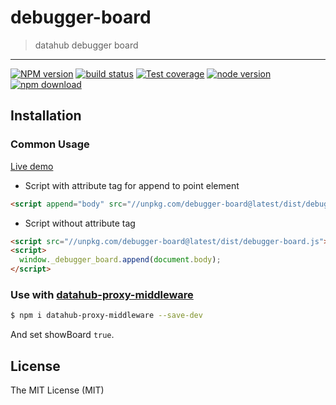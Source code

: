 # debugger-board

> datahub debugger board

---

[![NPM version][npm-image]][npm-url]
[![build status][travis-image]][travis-url]
[![Test coverage][coveralls-image]][coveralls-url]
[![node version][node-image]][node-url]
[![npm download][download-image]][download-url]

[npm-image]: https://img.shields.io/npm/v/debugger-board.svg?style=flat-square
[npm-url]: https://npmjs.org/package/debugger-board
[travis-image]: https://img.shields.io/travis/macacajs/debugger-board.svg?style=flat-square
[travis-url]: https://travis-ci.org/macacajs/debugger-board
[coveralls-image]: https://img.shields.io/coveralls/macacajs/debugger-board.svg?style=flat-square
[coveralls-url]: https://coveralls.io/r/macacajs/debugger-board?branch=master
[node-image]: https://img.shields.io/badge/node.js-%3E=_8-green.svg?style=flat-square
[node-url]: http://nodejs.org/download/
[download-image]: https://img.shields.io/npm/dm/debugger-board.svg?style=flat-square
[download-url]: https://npmjs.org/package/debugger-board

## Installation

### Common Usage

[Live demo](https://macacajs.github.io/debugger-board/)

* Script with attribute tag for append to point element

```html
<script append="body" src="//unpkg.com/debugger-board@latest/dist/debugger-board.js"></script>
```

* Script without attribute tag

```html
<script src="//unpkg.com/debugger-board@latest/dist/debugger-board.js"></script>
<script>
  window._debugger_board.append(document.body);
</script>
```

### Use with [datahub-proxy-middleware](//github.com/macacajs/datahub-proxy-middleware)

```bash
$ npm i datahub-proxy-middleware --save-dev
```

And set showBoard `true`.

## License

The MIT License (MIT)
